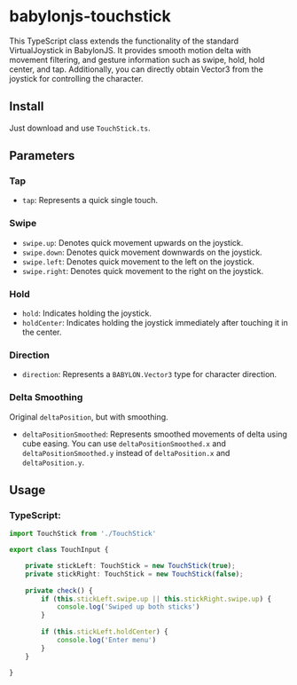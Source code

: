 
# babylonjs-touchstick

This TypeScript class extends the functionality of the standard VirtualJoystick in BabylonJS. It provides smooth motion delta with movement filtering, and gesture information such as swipe, hold, hold center, and tap. Additionally, you can directly obtain Vector3 from the joystick for controlling the character.

## Install

Just download and use `TouchStick.ts`. 

## Parameters

### Tap

- `tap`: Represents a quick single touch.

### Swipe

- `swipe.up`: Denotes quick movement upwards on the joystick.
- `swipe.down`: Denotes quick movement downwards on the joystick.
- `swipe.left`: Denotes quick movement to the left on the joystick.
- `swipe.right`: Denotes quick movement to the right on the joystick.

### Hold

- `hold`: Indicates holding the joystick.
- `holdCenter`: Indicates holding the joystick immediately after touching it in the center.

### Direction

- `direction`: Represents a `BABYLON.Vector3` type for character direction.

### Delta Smoothing

Original `deltaPosition`, but with smoothing.
- `deltaPositionSmoothed`: Represents smoothed movements of delta using cube easing. You can use `deltaPositionSmoothed.x` and `deltaPositionSmoothed.y` instead of `deltaPosition.x` and `deltaPosition.y`.

## Usage

### TypeScript:

```typescript
import TouchStick from './TouchStick'

export class TouchInput {

    private stickLeft: TouchStick = new TouchStick(true);
    private stickRight: TouchStick = new TouchStick(false);
    
    private check() {
        if (this.stickLeft.swipe.up || this.stickRight.swipe.up) {
            console.log('Swiped up both sticks')
        }
        
        if (this.stickLeft.holdCenter) {
            console.log('Enter menu')
        }
    }

}
```
